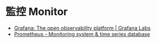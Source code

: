 # 監控 Monitor

* [Grafana: The open observability platform | Grafana Labs](https://grafana.com/)
* [Prometheus - Monitoring system & time series database](https://prometheus.io/)